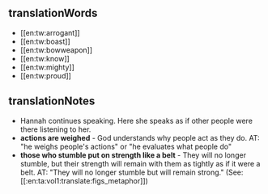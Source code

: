 ## translationWords

* [[en:tw:arrogant]]
* [[en:tw:boast]]
* [[en:tw:bowweapon]]
* [[en:tw:know]]
* [[en:tw:mighty]]
* [[en:tw:proud]]

## translationNotes

* Hannah continues speaking. Here she speaks as if other people were there listening to her.
* **actions are weighed** - God understands why people act as they do. AT: "he weighs people's actions" or "he evaluates what people do"
* **those who stumble put on strength like a belt** - They will no longer stumble, but their strength will remain with them as tightly as if it were a belt. AT: "They will no longer stumble but will remain strong." (See: [[:en:ta:vol1:translate:figs_metaphor]])

